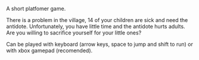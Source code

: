 A short platfomer game.

There is a problem in the village, 14 of your children are sick and need the antidote. Unfortunately, you have little time and the antidote hurts adults. Are you willing to sacrifice yourself for your little ones?

Can be played with keyboard (arrow keys, space to jump and shift to run) or with xbox gamepad (recomended).

